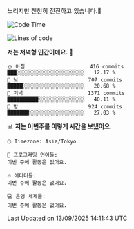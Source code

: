 느리지만 천천히 전진하고 있습니다.🐢

<!--START_SECTION:waka-->
![Code Time](http://img.shields.io/badge/Code%20Time-1%2C664%20hrs%2041%20mins-blue)

![Lines of code](https://img.shields.io/badge/%EC%A0%80%EB%8A%94%20%EC%97%AC%ED%83%9C%EA%B9%8C%EC%A7%80%20-934.4%20thousand%20%EC%A4%84%EC%9D%98%20%EC%BD%94%EB%93%9C%EB%A5%BC%20%EC%9E%91%EC%84%B1%ED%96%88%EC%96%B4%EC%9A%94.-blue)

**저는 저녁형 인간이에요. 🦉** 

```text
🌞 아침                     416 commits         ███░░░░░░░░░░░░░░░░░░░░░░   12.17 % 
🌆 낮　                     707 commits         █████░░░░░░░░░░░░░░░░░░░░   20.68 % 
🌃 저녁                     1371 commits        ██████████░░░░░░░░░░░░░░░   40.11 % 
🌙 밤　                     924 commits         ███████░░░░░░░░░░░░░░░░░░   27.03 % 
```


📊 **저는 이번주를 이렇게 시간을 보냈어요.** 

```text
🕑︎ Timezone: Asia/Tokyo

💬 프로그래밍 언어들: 
이번 주에 활동은 없어요.

🔥 에디터들: 
이번 주에 활동은 없어요.

💻 운영 체제들: 
이번 주에 활동은 없어요.
```


 Last Updated on 13/09/2025 14:11:43 UTC
<!--END_SECTION:waka-->
